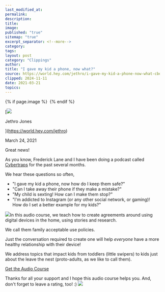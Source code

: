 ```yaml
---
last_modified_at: 
permalink: 
description: 
title: 
image: 
published: "true"
sitemap: "true"
excerpt_separator: <!--more-->
category: 
tags: 
layout: post
category: "Clippings"
author: 
title: "I gave my kid a phone, now what?"
source: https://world.hey.com/jethro/i-gave-my-kid-a-phone-now-what-cbdbb22a
clipped: 2024-11-11
date: 2021-03-21
topics: 
---
```



{% if page.image %} <img src="{{ page.image }}" alt=""> {% endif %}

[![](https://world.hey.com/jethro/avatar-40bd048fb7cc6850d42ef0957b5f0c498bfea84d)

Jethro Jones

](https://world.hey.com/jethro)

March 24, 2021

Great news! 

As you know, Frederick Lane and I have been doing a podcast called [Cybertraps](https://podcasts.apple.com/us/podcast/the-cybertraps-podcast/id1545800898) for the past several months. 

We hear these questions so often, 

-   "I gave my kid a phone, now how do I keep them safe?"
-   "Can I take away their phone if they make a mistake?"
-   "My child is sexting! How can I make them stop?"
-   "I'm addicted to Instagram (or any other social network, or gaming)! How do I set a better example for my kids?" 

![](https://gopher.hey.com/s9Rcb1ON0kUoP-huMC7zcurIriuE3E8r3V4oVJipKNS8=/https://embed.filekitcdn.com/e/6QZNdQXDn4UDF1So1QiNs1/sQd2zN7zWpjmr49yhC8Q6J/email)In this audio course, we teach how to create agreements around using digital devices in the home, using stories and research.

We call them family acceptable use policies.

Just the conversation required to create one will help *everyone* have a more healthy relationship with their device!

We address topics that impact kids from toddlers (little swipers) to kids just about the leave the nest (proto-adults, as we like to call them).

[Get the Audio Course](https://gum.co/rckaudio)

Thanks for all your support and I hope this audio course helps you. And, don't forget to leave a rating, too! :) ​![](https://gopher.hey.com/s0qQcSFW2s7L7vDsXNxJvuNMcNdQ7y-A0f-KgF5xjgnM=/https://embed.filekitcdn.com/e/6QZNdQXDn4UDF1So1QiNs1/5XyfqmmctARCSGHhUYew8N/email)